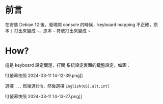 # 前言
在安裝 Debian 12 後，發現開 console 的時候，keyboard mapping 不正確，原本 `|` 打出來變成 `~`，原本 `~` 符號打出來變成 `¬`
# How?
這是 keyboard 設定問題，打開 系統設定裏面的鍵盤設定，如圖：

![[螢幕快照 2024-03-11 14-12-39.png]]

選擇 `...` 然後選`其他`，然後選擇 `English(US),alt,intl`


![[螢幕快照 2024-03-11 14-13-27.png]]
